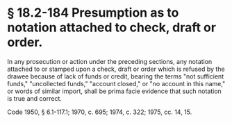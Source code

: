 # § 18.2-184 Presumption as to notation attached to check, draft or order.

<p>In any prosecution or action under the preceding sections, any notation attached to or stamped upon a check, draft or order which is refused by the drawee because of lack of funds or credit, bearing the terms "not sufficient funds," "uncollected funds," "account closed," or "no account in this name," or words of similar import, shall be prima facie evidence that such notation is true and correct.</p><p>Code 1950, § 6.1-117.1; 1970, c. 695; 1974, c. 322; 1975, cc. 14, 15.</p>